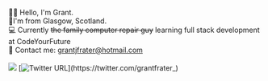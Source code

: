 👋🏻 Hello, I'm Grant. <br />
📍I'm from Glasgow, Scotland. <br />
💻 Currently ~~the family computer repair guy~~ learning full stack development at CodeYourFuture <br />
📧 Contact me: grantjfrater@hotmail.com <br />
<br />
![](https://komarev.com/ghpvc/?username=grantjfrater&color=green) 
[![Twitter URL](https://img.shields.io/twitter/url/https/twitter.com/grantfrater_.svg?style=social&label=Follow%20%40grantfrater_)](https://twitter.com/grantfrater_)

